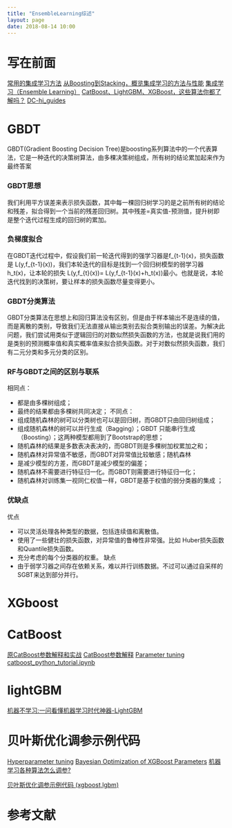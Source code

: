 ```yaml
---
title: "EnsembleLearning综述"
layout: page
date: 2018-08-14 10:00
---
```


# 写在前面
[常用的集成学习方法](http://blog.51cto.com/yixianwei/2116117)
[从Boosting到Stacking，概览集成学习的方法与性能](https://www.sohu.com/a/167812554_465975)
[集成学习（Ensemble Learning）](https://blog.csdn.net/qq_32690999/article/details/78759463)
[CatBoost、LightGBM、XGBoost，这些算法你都了解吗？](https://blog.csdn.net/LrS62520kV/article/details/79620615)
[DC-hi_guides](https://github.com/yongyehuang/DC-hi_guides)
# GBDT
GBDT(Gradient Boosting Decision Tree)是boosting系列算法中的一个代表算法，它是一种迭代的决策树算法，由多棵决策树组成，所有树的结论累加起来作为最终答案
### GBDT思想
我们利用平方误差来表示损失函数，其中每一棵回归树学习的是之前所有树的结论和残差，拟合得到一个当前的残差回归树。其中残差=真实值-预测值，提升树即是整个迭代过程生成的回归树的累加。
### 负梯度拟合
在GBDT迭代过程中，假设我们前一轮迭代得到的强学习器是f_{t-1}(x)，损失函数是 L(y,f_{t-1}(x))，我们本轮迭代的目标是找到一个回归树模型的弱学习器h_t(x)，让本轮的损失 L(y,f_{t}(x))= L(y,f_{t-1}(x)+h_t(x))最小。也就是说，本轮迭代找到的决策树，要让样本的损失函数尽量变得更小。
### GBDT分类算法
GBDT分类算法在思想上和回归算法没有区别，但是由于样本输出不是连续的值，而是离散的类别，导致我们无法直接从输出类别去拟合类别输出的误差。为解决此问题，我们尝试用类似于逻辑回归的对数似然损失函数的方法，也就是说我们用的是类别的预测概率值和真实概率值来拟合损失函数。对于对数似然损失函数，我们有二元分类和多元分类的区别。

### RF与GBDT之间的区别与联系
相同点：
- 都是由多棵树组成；
- 最终的结果都由多棵树共同决定；
不同点：
- 组成随机森林的树可以分类树也可以是回归树，而GBDT只由回归树组成；
- 组成随机森林的树可以并行生成（Bagging）；GBDT 只能串行生成（Boosting）；这两种模型都用到了Bootstrap的思想；
- 随机森林的结果是多数表决表决的，而GBDT则是多棵树加权累加之和；
- 随机森林对异常值不敏感，而GBDT对异常值比较敏感；随机森林
- 是减少模型的方差，而GBDT是减少模型的偏差；
- 随机森林不需要进行特征归一化。而GBDT则需要进行特征归一化；
- 随机森林对训练集一视同仁权值一样，GBDT是基于权值的弱分类器的集成 ；
### 优缺点
优点
- 可以灵活处理各种类型的数据，包括连续值和离散值。
- 使用了一些健壮的损失函数，对异常值的鲁棒性非常强。比如 Huber损失函数和Quantile损失函数。
- 充分考虑的每个分类器的权重。
缺点
- 由于弱学习器之间存在依赖关系，难以并行训练数据。不过可以通过自采样的SGBT来达到部分并行。

# XGboost

# CatBoost
[原CatBoost参数解释和实战](https://blog.csdn.net/linxid/article/details/80723811)
[CatBoost参数解释](https://blog.csdn.net/AiirrrrYee/article/details/78224232?locationNum=3&fps=1)
[Parameter tuning](https://tech.yandex.com/catboost/doc/dg/concepts/parameter-tuning-docpage/)
[catboost_python_tutorial.ipynb](https://github.com/catboost/catboost/blob/master/catboost/tutorials/catboost_python_tutorial.ipynb)

# lightGBM
[机器不学习:一问看懂机器学习时代神器-LightGBM](http://www.360doc.com/content/17/1231/23/40769523_718019029.shtml)

# 贝叶斯优化调参示例代码
[Hyperparameter tuning](https://www.kaggle.com/fabiendaniel/hyperparameter-tuning/notebook)
[Bayesian Optimization of XGBoost Parameters](https://www.kaggle.com/tilii7/bayesian-optimization-of-xgboost-parameters/notebook)
[机器学习各种算法怎么调参?](https://www.zhihu.com/question/34470160)

[贝叶斯优化调参示例代码 (xgboost,lgbm)](https://blog.csdn.net/ssswill/article/details/85274097)
# 参考文献